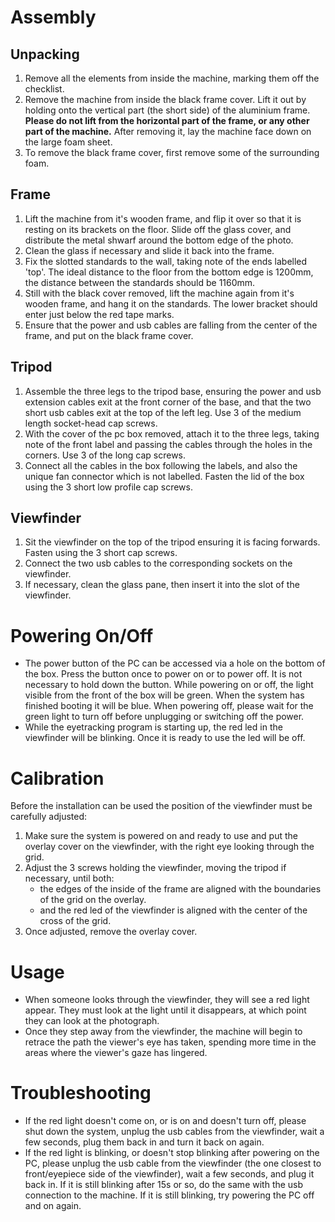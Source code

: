 # Assembly

## Unpacking
1. Remove all the elements from inside the machine, marking them off the checklist.
2. Remove the machine from inside the black frame cover. Lift it out by holding onto the vertical part (the short side) of the aluminium frame.  **Please do not lift from the horizontal part of the frame, or any other part of the machine.** After removing it, lay the machine face down on the large foam sheet.
3. To remove the black frame cover, first remove some of the surrounding foam.

## Frame  
1. Lift the machine from it's wooden frame, and flip it over so that it is resting on its brackets on the floor.  Slide off the glass cover, and distribute the metal shwarf around the bottom edge of the photo.
2. Clean the glass if necessary and slide it back into the frame.
3. Fix the slotted standards to the wall, taking note of the ends labelled 'top'. The ideal distance to the floor from the bottom edge is 1200mm, the distance between the standards should be 1160mm.
4. Still with the black cover removed, lift the machine again from it's wooden frame, and hang it on the standards. The lower bracket should enter just below the red tape marks.
5. Ensure that the power and usb cables are falling from the center of the frame, and put on the black frame cover.
  
## Tripod  
1. Assemble the three legs to the tripod base, ensuring the power and usb extension cables exit at the front corner of the base, and that the two short usb cables exit at the top of the left leg. Use 3 of the medium length socket-head cap screws.  
2. With the cover of the pc box removed, attach it to the three legs, taking note of the front label and passing the cables through the holes in the corners. Use 3 of the long cap screws.  
3. Connect all the cables in the box following the labels, and also the unique fan connector which is not labelled. Fasten the lid of the box using the 3 short low profile cap screws.  
  
## Viewfinder  
1. Sit the viewfinder on the top of the tripod ensuring it is facing forwards. Fasten using the 3 short cap screws.
2. Connect the two usb cables to the corresponding sockets on the viewfinder.  
3. If necessary, clean the glass pane, then insert it into the slot of the viewfinder.  

# Powering On/Off
- The power button of the PC can be accessed via a hole on the bottom of the box.  Press the button once to power on or to power off.  It is not necessary to hold down the button.  While powering on or off, the light visible from the front of the box will be green.  When the system has finished booting it will be blue.  When powering off, please wait for the green light to turn off before unplugging or switching off the power.
- While the eyetracking program is starting up, the red led in the viewfinder will be blinking. Once it is ready to use the led will be off.

# Calibration  
Before the installation can be used the position of the viewfinder must be carefully adjusted:  
1. Make sure the system is powered on and ready to use and put the overlay cover on the viewfinder, with the right eye looking through the grid.
2. Adjust the 3 screws holding the viewfinder, moving the tripod if necessary, until both:  
	- the edges of the inside of the frame are aligned with the boundaries of the grid on the overlay.  
	- and the red led of the viewfinder is aligned with the center of the cross of the grid.  
3. Once adjusted, remove the overlay cover.

# Usage
- When someone looks through the viewfinder, they will see a red light appear.  They must look at the light until it disappears, at which point they can look at the photograph.
- Once they step away from the viewfinder, the machine will begin to retrace the path the viewer's eye has taken, spending more time in the areas where the viewer's gaze has lingered.

# Troubleshooting
- If the red light doesn't come on, or is on and doesn't turn off, please shut down the system, unplug the usb cables from the viewfinder, wait a few seconds, plug them back in and turn it back on again.
- If the red light is blinking, or doesn't stop blinking after powering on the PC, please unplug the usb cable from the viewfinder (the one closest to front/eyepiece side of the viewfinder), wait a few seconds, and plug it back in.  If it is still blinking after 15s or so, do the same with the usb connection to the machine.  If it is still blinking, try powering the PC off and on again.

